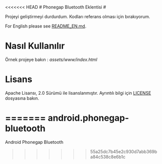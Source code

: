 <<<<<<< HEAD
﻿# Phonegap Bluetooth Eklentisi #

Projeyi geliştirmeyi durdurdum. Kodları referans olması için bırakıyorum.

For English please see [README_EN.md].

# Nasıl Kullanılır #
Örnek projeye bakın : *assets/www/index.html*

# Lisans #
   Apache Lisansı, 2.0 Sürümü ile lisanslanmıştır. Ayrıntılı bilgi için [LICENSE] dosyasına bakın.

   [README_EN.md]: https://github.com/huseyinkozan/phonegap-bluetooth/blob/master/README_EN.md
   [BluetoothPlugin]: https://github.com/phonegap/phonegap-plugins/tree/master/Android/BluetoothPlugin
   [LICENSE]: https://github.com/huseyinkozan/phonegap-bluetooth/blob/master/LICENSE
   [onload]: http://www.w3schools.com/jsref/event_body_onload.asp
=======
android.phonegap-bluetooth
==========================

Android Phonegap Bluetooth
>>>>>>> 55a25dc7b45e2c930d7abb369ba84c538c8e6b1c
